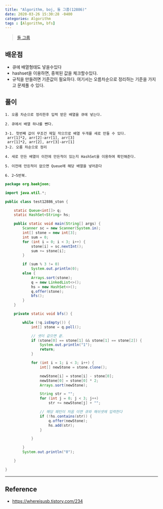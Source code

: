 ```yaml
---
title: "Algorithm, boj, 돌 그룹(12886)"
date: 2020-03-26 15:30:28 -0400
categories: Algorithm
tags : [Algorithm, bfs]
---
```


> [돌 그룹](https://www.acmicpc.net/problem/12886)

## 배운점
- 큐에 배열형태도 넣을수있다
- hashset을 이용하면, 중복된 값을 체크할수있다.
- 규칙을 만들려면 기준값이 필요하다. 여기서는 오름차순으로 정리하는 기준을 가지고 문제풀 수 있다.

## 풀이
```
1. 오름 차순으로 정리한후 입력 받은 배열을 큐에 넣는다.

2. 큐에서 배열 하나를 뺀다.

3-1. 첫번째 값이 무조건 제일 작으므로 배열 두개를 새로 만들 수 있다.
 arr[1]*2, arr[2]-arr[1], arr[3]
 arr[1]*2, arr[2], arr[3]-arr[1]
3-2. 오름 차순으로 정리

4. 새로 만든 배열이 이전에 만든적이 있는지 HashSet을 이용하여 확인해준다.

5. 이전에 만든적이 없으면 Queue에 해당 배열을 넣어준다

6. 2~5반복.
```

```java
package org.baekjoon;

import java.util.*;

public class test12886_ston {

	static Queue<int[]> q;
	static HashSet<String> hs;

	public static void main(String[] args) {
		Scanner sc = new Scanner(System.in);
		int[] stone = new int[3];
		int sum = 0;
		for (int i = 0; i < 3; i++) {
			stone[i] = sc.nextInt();
			sum += stone[i];
		}

		if (sum % 3 != 0)
			System.out.println(0);
		else {
			Arrays.sort(stone);
			q = new LinkedList<>();
			hs = new HashSet<>();
			q.offer(stone);
			bfs();
		}
	}

	private static void bfs() {

		while (!q.isEmpty()) {
			int[] stone = q.poll();

			// 셋이 같으면 끝.
			if (stone[0] == stone[1] && stone[1] == stone[2]) {
				System.out.println("1");
				return;
			}

			for (int i = 1; i < 3; i++) {
				int[] newStone = stone.clone();

				newStone[i] = stone[i] - stone[0];
				newStone[0] = stone[0] * 2;
				Arrays.sort(newStone);

				String str = "";
				for (int j = 0; j < 3; j++)
					str += newStone[j] + "";

				// 해당 패턴이 처음 이면 큐와 해쉬셋에 입력한다
				if (!hs.contains(str)) {
					q.offer(newStone);
					hs.add(str);
				}

			}

		}
		System.out.println("0");

	}

}
```

---

## Reference
- <https://whereisusb.tistory.com/234>
